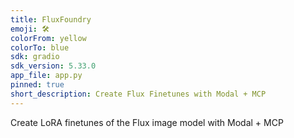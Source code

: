 ```yaml
---
title: FluxFoundry
emoji: 🛠️
colorFrom: yellow
colorTo: blue
sdk: gradio
sdk_version: 5.33.0
app_file: app.py
pinned: true
short_description: Create Flux Finetunes with Modal + MCP
---
```


Create LoRA finetunes of the Flux image model with Modal + MCP